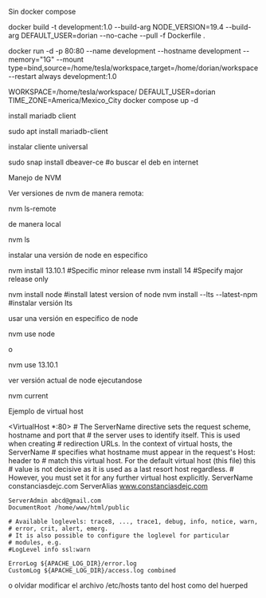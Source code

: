 Sin docker compose

docker build -t development:1.0 --build-arg NODE_VERSION=19.4 --build-arg DEFAULT_USER=dorian --no-cache --pull -f Dockerfile .

docker run -d -p 80:80 --name development --hostname development --memory="1G" --mount type=bind,source=/home/tesla/workspace,target=/home/dorian/workspace --restart always development:1.0

WORKSPACE=/home/tesla/workspace/ DEFAULT_USER=dorian TIME_ZONE=America/Mexico_City docker compose up -d

install mariadb client

sudo apt install mariadb-client

instalar cliente universal

sudo snap install dbeaver-ce #o buscar el deb en internet

Manejo de NVM

Ver versiones de nvm de manera remota:

nvm ls-remote
 
de manera local

nvm ls

instalar una versión de node en especifico

nvm install 13.10.1 #Specific minor release
nvm install 14 #Specify major release only

nvm install node #install latest version of node
nvm install --lts --latest-npm #instalar versión lts

usar una versión en especifico de node

nvm use node
 
o

nvm use 13.10.1

ver versión actual de node ejecutandose

nvm current

Ejemplo de virtual host

<VirtualHost *:80>
	# The ServerName directive sets the request scheme, hostname and port that
	# the server uses to identify itself. This is used when creating
	# redirection URLs. In the context of virtual hosts, the ServerName
	# specifies what hostname must appear in the request's Host: header to
	# match this virtual host. For the default virtual host (this file) this
	# value is not decisive as it is used as a last resort host regardless.
	# However, you must set it for any further virtual host explicitly.
	ServerName constanciasdejc.com
	ServerAlias www.constanciasdejc.com

	ServerAdmin abcd@gmail.com
	DocumentRoot /home/www/html/public

	# Available loglevels: trace8, ..., trace1, debug, info, notice, warn,
	# error, crit, alert, emerg.
	# It is also possible to configure the loglevel for particular
	# modules, e.g.
	#LogLevel info ssl:warn

	ErrorLog ${APACHE_LOG_DIR}/error.log
	CustomLog ${APACHE_LOG_DIR}/access.log combined

</VirtualHost>

o olvidar modificar el archivo /etc/hosts tanto del host como del huerped

